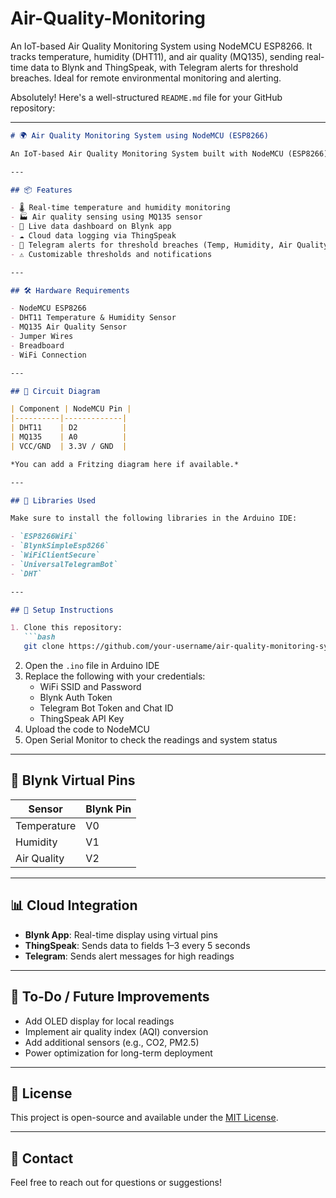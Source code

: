# Air-Quality-Monitoring
An IoT-based Air Quality Monitoring System using NodeMCU ESP8266. It tracks temperature, humidity (DHT11), and air quality (MQ135), sending real-time data to Blynk and ThingSpeak, with Telegram alerts for threshold breaches. Ideal for remote environmental monitoring and alerting.


Absolutely! Here's a well-structured `README.md` file for your GitHub repository:

---

```markdown
# 🌍 Air Quality Monitoring System using NodeMCU (ESP8266)

An IoT-based Air Quality Monitoring System built with NodeMCU (ESP8266). It reads real-time environmental data using DHT11 (Temperature & Humidity) and MQ135 (Air Quality) sensors, and integrates with Blynk, ThingSpeak, and Telegram to log data and send alerts.

---

## 📦 Features

- 🌡️ Real-time temperature and humidity monitoring
- 🏭 Air quality sensing using MQ135 sensor
- 📲 Live data dashboard on Blynk app
- ☁️ Cloud data logging via ThingSpeak
- 📩 Telegram alerts for threshold breaches (Temp, Humidity, Air Quality)
- ⚠️ Customizable thresholds and notifications

---

## 🛠️ Hardware Requirements

- NodeMCU ESP8266
- DHT11 Temperature & Humidity Sensor
- MQ135 Air Quality Sensor
- Jumper Wires
- Breadboard
- WiFi Connection

---

## 🔌 Circuit Diagram

| Component | NodeMCU Pin |
|----------|-------------|
| DHT11    | D2          |
| MQ135    | A0          |
| VCC/GND  | 3.3V / GND  |

*You can add a Fritzing diagram here if available.*

---

## 🧰 Libraries Used

Make sure to install the following libraries in the Arduino IDE:

- `ESP8266WiFi`
- `BlynkSimpleEsp8266`
- `WiFiClientSecure`
- `UniversalTelegramBot`
- `DHT`

---

## 🔧 Setup Instructions

1. Clone this repository:
   ```bash
   git clone https://github.com/your-username/air-quality-monitoring-system.git
   ```
2. Open the `.ino` file in Arduino IDE
3. Replace the following with your credentials:
   - WiFi SSID and Password
   - Blynk Auth Token
   - Telegram Bot Token and Chat ID
   - ThingSpeak API Key
4. Upload the code to NodeMCU
5. Open Serial Monitor to check the readings and system status

---

## 📱 Blynk Virtual Pins

| Sensor        | Blynk Pin |
|---------------|-----------|
| Temperature   | V0        |
| Humidity      | V1        |
| Air Quality   | V2        |

---

## 📊 Cloud Integration

- **Blynk App**: Real-time display using virtual pins
- **ThingSpeak**: Sends data to fields 1–3 every 5 seconds
- **Telegram**: Sends alert messages for high readings

---


## 📌 To-Do / Future Improvements

- Add OLED display for local readings
- Implement air quality index (AQI) conversion
- Add additional sensors (e.g., CO2, PM2.5)
- Power optimization for long-term deployment

---

## 📜 License

This project is open-source and available under the [MIT License](LICENSE).

---

## 💬 Contact

Feel free to reach out for questions or suggestions!

```
